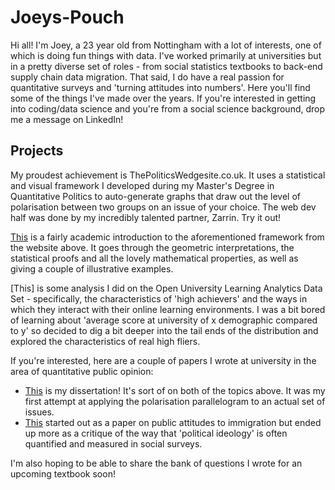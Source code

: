 # Joeys-Pouch

Hi all! I'm Joey, a 23 year old from Nottingham with a lot of interests, one of which is doing fun things with data. I've worked primarily at universities but in a pretty diverse set of roles - from social statistics textbooks to back-end supply chain data migration. That said, I do have a real passion for quantitative surveys and 'turning attitudes into numbers'. Here you'll find some of the things I've made over the years. If you're interested in getting into coding/data science and you're from a social science background, drop me a message on LinkedIn!

## Projects

My proudest achievement is ThePoliticsWedgesite.co.uk. It uses a statistical and visual framework I developed during my Master's Degree in Quantitative Politics to auto-generate graphs that draw out the level of polarisation between two groups on an issue of your choice. The web dev half was done by my incredibly talented partner, Zarrin. Try it out!

[This](https://github.com/JoeysPouch/Joeys-Pouch/blob/main/PolPar-Description-And-Proofs.pdf) is a fairly academic introduction to the aforementioned framework from the website above. It goes through the geometric interpretations, the statistical proofs and all the lovely mathematical properties, as well as giving a couple of illustrative examples.

[This] is some analysis I did on the Open University Learning Analytics Data Set - specifically, the characteristics of 'high achievers' and the ways in which they interact with their online learning environments. I was a bit bored of learning about 'average score at university of x demographic compared to y' so decided to dig a bit deeper into the tail ends of the distribution and explored the characteristics of real high fliers.

If you're interested, here are a couple of papers I wrote at university in the area of quantitative public opinion: 

- [This](https://github.com/JoeysPouch/Joeys-Pouch/blob/main/MA-Dissertation.pdf) is my dissertation! It's sort of on both of the topics above. It was my first attempt at applying the polarisation parallelogram to an actual set of issues.
- [This](https://github.com/yourusername/yourrepositoryname/blob/Migration-Attitudes-And-Critique-Of-BSA-Quant-Scale/.pdf) started out as a paper on public attitudes to immigration but ended up more as a critique of the way that 'political ideology' is often quantified and measured in social surveys.

I'm also hoping to be able to share the bank of questions I wrote for an upcoming textbook soon!
